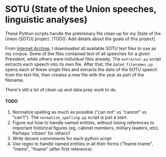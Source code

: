 # SOTU (State of the Union speeches, linguistic analyses)
These Python scripts handle the preliminary file clean up for my State of 
the Union (SOTU) project. [TODO: Add details about the goals of this project]

From [Internet Archive](http://archive.org), I downloaded all available SOTU text files to use as my corpus. Some of the files contained text of all speeches for a given President, while others were individual files already. The `extractor.py` script extracts each speech into its own file. After that, the `dated_filenames.py` opens each of these single files and extracts the date of the SOTU speech from the text file, then creates a new file with the year as part of the filename. 


There's still a lot of clean up and data prep work to do.

#### TODO

1. Normalize spelling as much as possible ("can not" vs "cannot" vs "can't"). The `normalize_spelling.py` script is just a start. 
2. Figure out how to handle named entities, without losing references to important historical figures (eg, cabinet members, military leaders, etc). Perhaps 'citizen' for others? 
3. Write decent commments for each python script
4. Use regex to handle named entities in all their forms ("fname lname", "lname", "fname" (after first reference)

